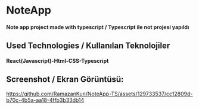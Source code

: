 <h1>NoteApp</h1>
<h4> Note app project made with typescript / Typescript ile not projesi yapıldı</h4>


<h2>Used Technologies / Kullanılan Teknolojiler</h2>
<h4>React(Javascript)-Html-CSS-Typescript</h4>

<h2>Screenshot / Ekran Görüntüsü:</h2>

https://github.com/RamazanKun/NoteApp-TS/assets/129733537/cc12809d-b70c-4b5a-aa18-4ffb3b33db14

